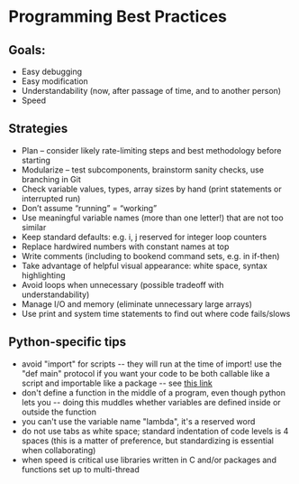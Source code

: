 # Programming Best Practices

## Goals:

* Easy debugging
* Easy modification
* Understandability (now, after passage of time, and to another person)
* Speed

## Strategies
* Plan – consider likely rate-limiting steps and best methodology before starting
* Modularize – test subcomponents, brainstorm sanity checks, use branching in Git
* Check variable values, types, array sizes by hand (print statements or interrupted run)
* Don’t assume “running” = “working”
* Use meaningful variable names (more than one letter!) that are not too similar
* Keep standard defaults: e.g. i, j reserved for integer loop counters
* Replace hardwired numbers with constant names at top
* Write comments (including to bookend command sets, e.g. in if-then)
* Take advantage of helpful visual appearance: white space, syntax highlighting
* Avoid loops when unnecessary (possible tradeoff with understandability)
* Manage I/O and memory (eliminate unnecessary large arrays)
* Use print and system time statements to find out where code fails/slows

## Python-specific tips ##
* avoid "import" for scripts -- they will run at the time of import! use the "def main" protocol if you want your code to be both callable like a script and importable like a package -- see [this link](https://en.wikibooks.org/wiki/Python_Programming/Modules)
* don't define a function in the middle of a program, even though python lets you -- doing this muddles whether variables are defined inside or outside the function
* you can't use the variable name "lambda", it's a reserved word
* do not use tabs as white space; standard indentation of code levels is 4 spaces (this is a matter of preference, but standardizing is essential when collaborating)
* when speed is critical use libraries written in C and/or packages and functions set up to multi-thread

